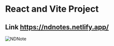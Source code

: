 # React and Vite Project  

## Link https://ndnotes.netlify.app/

![NDNote](https://github.com/NiltonDutra/NDNotesFrontend/assets/67064216/d8bea302-05c2-490a-8dd6-b837234aed07)
